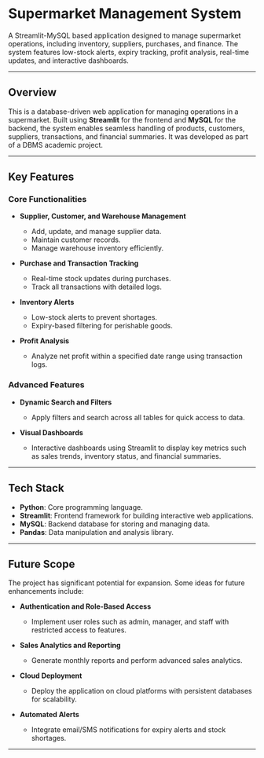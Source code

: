 # Supermarket Management System

A Streamlit-MySQL based application designed to manage supermarket operations, including inventory, suppliers, purchases, and finance. The system features low-stock alerts, expiry tracking, profit analysis, real-time updates, and interactive dashboards.

---

## Overview

This is a database-driven web application for managing operations in a supermarket. Built using **Streamlit** for the frontend and **MySQL** for the backend, the system enables seamless handling of products, customers, suppliers, transactions, and financial summaries. It was developed as part of a DBMS academic project.

---

## Key Features

### Core Functionalities
- **Supplier, Customer, and Warehouse Management**
  - Add, update, and manage supplier data.
  - Maintain customer records.
  - Manage warehouse inventory efficiently.

- **Purchase and Transaction Tracking**
  - Real-time stock updates during purchases.
  - Track all transactions with detailed logs.

- **Inventory Alerts**
  - Low-stock alerts to prevent shortages.
  - Expiry-based filtering for perishable goods.

- **Profit Analysis**
  - Analyze net profit within a specified date range using transaction logs.

### Advanced Features
- **Dynamic Search and Filters**
  - Apply filters and search across all tables for quick access to data.

- **Visual Dashboards**
  - Interactive dashboards using Streamlit to display key metrics such as sales trends, inventory status, and financial summaries.

---

## Tech Stack

- **Python**: Core programming language.
- **Streamlit**: Frontend framework for building interactive web applications.
- **MySQL**: Backend database for storing and managing data.
- **Pandas**: Data manipulation and analysis library.

---

## Future Scope

The project has significant potential for expansion. Some ideas for future enhancements include:

- **Authentication and Role-Based Access**
  - Implement user roles such as admin, manager, and staff with restricted access to features.

- **Sales Analytics and Reporting**
  - Generate monthly reports and perform advanced sales analytics.

- **Cloud Deployment**
  - Deploy the application on cloud platforms with persistent databases for scalability.

- **Automated Alerts**
  - Integrate email/SMS notifications for expiry alerts and stock shortages.

---
